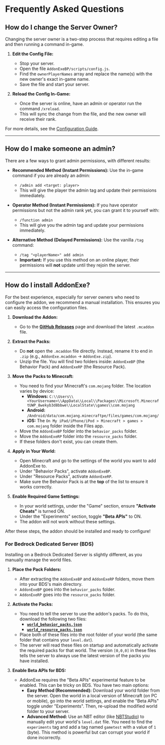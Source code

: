 # Frequently Asked Questions

## How do I change the Server Owner?

Changing the server owner is a two-step process that requires editing a file and then running a command in-game.

1.  **Edit the Config File:**
    -   Stop your server.
    -   Open the file `AddonExeBP/scripts/config.js`.
    -   Find the `ownerPlayerNames` array and replace the name(s) with the new owner's exact in-game name.
    -   Save the file and start your server.

2.  **Reload the Config In-Game:**
    -   Once the server is online, have an admin or operator run the command `/xreload`.
    -   This will sync the change from the file, and the new owner will receive their rank.

For more details, see the [Configuration Guide](ConfigurationGuide.md#1-set-the-server-owners).

---

## How do I make someone an admin?

There are a few ways to grant admin permissions, with different results:

*   **Recommended Method (Instant Permissions):** Use the in-game command if you are already an admin:
    *   `/admin add <target: player>`
    *   This will give the player the admin tag and update their permissions immediately.

*   **Operator Method (Instant Permissions):** If you have operator permissions but not the admin rank yet, you can grant it to yourself with:
    *   `/function admin`
    *   This will give you the admin tag and update your permissions immediately.

*   **Alternative Method (Delayed Permissions):** Use the vanilla `/tag` command:
    *   `/tag "<playerName>" add admin`
    *   **Important:** If you use this method on an online player, their permissions will **not** update until they rejoin the server.

---

## How do I install AddonExe?

For the best experience, especially for server owners who need to configure the addon, we recommend a manual installation. This ensures you can easily access the configuration files.

1.  **Download the Addon:**
    -   Go to the [**GitHub Releases**](https://github.com/SjnExe/AddonExe/releases) page and download the latest `.mcaddon` file.

2.  **Extract the Packs:**
    -   Do **not** open the `.mcaddon` file directly. Instead, rename it to end in `.zip` (e.g., `AddonExe.mcaddon` -> `AddonExe.zip`).
    -   Unzip the file. You will find two folders inside: `AddonExeBP` (the Behavior Pack) and `AddonExeRP` (the Resource Pack).

3.  **Move the Packs to Minecraft:**
    -   You need to find your Minecraft's `com.mojang` folder. The location varies by device:
        -   **Windows:** `C:\\Users\\<YourUsername>\\AppData\\Local\\Packages\\Microsoft.MinecraftUWP_8wekyb3d8bbwe\\LocalState\\games\\com.mojang`
        -   **Android:** `/Android/data/com.mojang.minecraftpe/files/games/com.mojang/`
        -   **iOS:** The `On My iPad/iPhone/iPod > Minecraft > games > com.mojang` folder inside the Files app.
    -   Move the `AddonExeBP` folder into the `behavior_packs` folder.
    -   Move the `AddonExeRP` folder into the `resource_packs` folder.
    -   If these folders don't exist, you can create them.

4.  **Apply in Your World:**
    -   Open Minecraft and go to the settings of the world you want to add AddonExe to.
    -   Under "Behavior Packs", activate `AddonExeBP`.
    -   Under "Resource Packs", activate `AddonExeRP`.
    -   Make sure the Behavior Pack is at the **top** of the list to ensure it works correctly.

5.  **Enable Required Game Settings:**
    -   In your world settings, under the "Game" section, ensure **"Activate Cheats"** is turned ON.
    -   Under the "Experiments" section, toggle **"Beta APIs"** to ON.
    -   The addon will not work without these settings.

After these steps, the addon should be installed and ready to configure!

### For Bedrock Dedicated Server (BDS)

Installing on a Bedrock Dedicated Server is slightly different, as you manually manage the world files.

1.  **Place the Pack Folders:**
    -   After extracting the `AddonExeBP` and `AddonExeRP` folders, move them into your BDS's main directory.
    -   `AddonExeBP` goes into the `behavior_packs` folder.
    -   `AddonExeRP` goes into the `resource_packs` folder.

2.  **Activate the Packs:**
    -   You need to tell the server to use the addon's packs. To do this, download the following two files:
        -   [**`world_behavior_packs.json`**](https://github.com/SjnExe/AddonExe/blob/main/world_behavior_packs.json)
        -   [**`world_resource_packs.json`**](https://github.com/SjnExe/AddonExe/blob/main/world_resource_packs.json)
    -   Place both of these files into the root folder of your world (the same folder that contains your `level.dat`).
    -   The server will read these files on startup and automatically activate the required packs for that world. The version `[0,0,0]` in these files tells the server to always use the latest version of the packs you have installed.

3.  **Enable Beta APIs for BDS:**
    -   AddonExe requires the "Beta APIs" experimental feature to be enabled. This can be tricky on BDS. You have two main options:
        -   **Easy Method (Recommended):** Download your world folder from the server. Open the world in a local version of Minecraft (on PC or mobile), go into the world settings, and enable the "Beta APIs" toggle under "Experiments". Then, re-upload the modified world folder to your server.
        -   **Advanced Method:** Use an NBT editor (like [NBTStudio](https://github.com/tryashtar/nbt-studio)) to manually edit your world's `level.dat` file. You need to find the `experiments` tag and add a tag named `gametest` with a value of `1` (byte). This method is powerful but can corrupt your world if done incorrectly.
